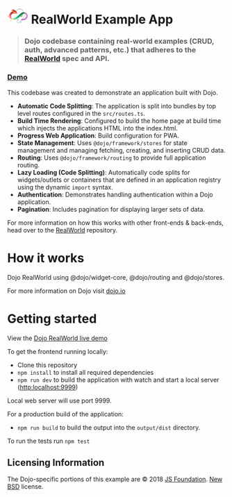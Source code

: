 <img src="logo.png" width="48" /> RealWorld Example App
=======================================================

> ### Dojo codebase containing real-world examples (CRUD, auth, advanced patterns, etc.) that adheres to the [RealWorld](https://github.com/gothinkster/realworld) spec and API.

### [Demo](https://dojo.github.io/examples/realworld/)

This codebase was created to demonstrate an application built with Dojo.

-   **Automatic Code Splitting**: The application is split into bundles by top level routes configured in the `src/routes.ts`.
-   **Build Time Rendering**: Configured to build the home page at build time which injects the applications HTML into the index.html.
-   **Progress Web Application**: Build configuration for PWA.
-   **State Management**: Uses `@dojo/framework/stores` for state management and managing fetching, creating, and inserting CRUD data.
-   **Routing**: Uses `@dojo/framework/routing` to provide full application routing.
-   **Lazy Loading (Code Splitting)**: Automatically code splits for widgets/outlets or containers that are defined in an application registry using the dynamic `import` syntax.
-   **Authentication**: Demonstrates handling authentication within a Dojo application.
-   **Pagination**: Includes pagination for displaying larger sets of data.

For more information on how this works with other front-ends & back-ends, head over to the [RealWorld](https://github.com/gothinkster/realworld) repository.

How it works
============

Dojo RealWorld using <span class="citation" data-cites="dojo/widget-core">@dojo/widget-core</span>, <span class="citation" data-cites="dojo/routing">@dojo/routing</span> and <span class="citation" data-cites="dojo/stores">@dojo/stores</span>.

For more information on Dojo visit [dojo.io](https://dojo.io)

Getting started
===============

View the [Dojo RealWorld live demo](https://dojo.github.io/examples/realworld/)

To get the frontend running locally:

-   Clone this repository
-   `npm install` to install all required dependencies
-   `npm run dev` to build the application with watch and start a local server (<http:localhost:9999>)

Local web server will use port 9999.

For a production build of the application:

-   `npm run build` to build the output into the `output/dist` directory.

To run the tests run `npm test`

Licensing Information
---------------------

The Dojo-specific portions of this example are © 2018 [JS Foundation](https://js.foundation/). [New BSD](http://opensource.org/licenses/BSD-3-Clause) license.
